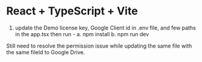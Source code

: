 # React + TypeScript + Vite

1. update the Demo license key, Google Client id in .env file, and few paths in the app.tsx 
then run -
a. npm install 
b. npm run dev

Still need to resolve the permission issue while updating the same file with the same fileId to Google Drive. 
